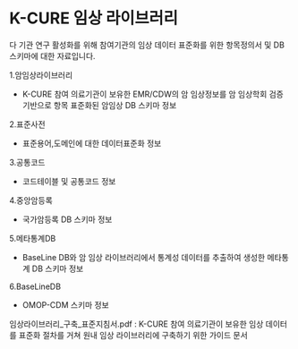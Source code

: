 # K-CURE 임상 라이브러리

다 기관 연구 활성화를 위해 참여기관의 임상 데이터 표준화를 위한 항목정의서 및 DB 스키마에 대한 자료입니다. 




1.암임상라이브러리
  - K-CURE 참여 의료기관이 보유한 EMR/CDW의 암 임상정보를 암 임상학회 검증 기반으로 항목 표준화된 암임상 DB 스키마 정보
  
2.표준사전
  - 표준용어,도메인에 대한 데이터표준화 정보
  
3.공통코드
  - 코드테이블 및 공통코드 정보
  
4.중앙암등록
  - 국가암등록 DB 스키마 정보
  
5.메타통계DB
  - BaseLine DB와 암 임상 라이브러리에서 통계성 데이터를 추출하여 생성한 메타통계 DB 스키마 정보
  
6.BaseLineDB
  - OMOP-CDM 스키마 정보

임상라이브러리_구축_표준지침서.pdf : K-CURE 참여 의료기관이 보유한 임상 데이터를 표준화 절차를 거쳐 원내 임상 라이브러리에 구축하기 위한 가이드 문서
